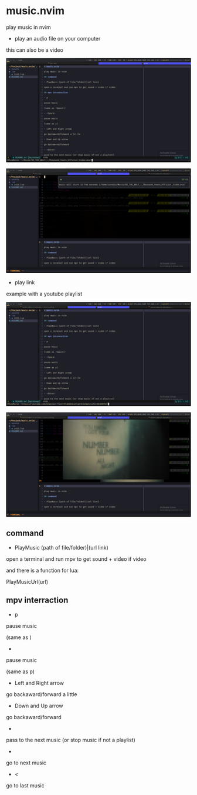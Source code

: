 # music.nvim

play music in nvim

- play an audio file on your computer

this can also be a video

![file_audio](/assets/file_audio.png)

![file_audio_playing](/assets/file_audio_playing.png)

- play link

example with a youtube playlist

![youtube_video](/assets/youtube_playlist.png)

![youtube_video_playing](/assets/youtube_playlist_playing.png)

## command

- PlayMusic (path of file/folder)|(url link)

open a terminal and run mpv to get sound + video if video

and there is a function for lua:

PlayMusicUrl(url)

## mpv interraction

- p

pause music

(same as <Space>)

- <Space>

pause music

(same as p)

- Left and Right arrow

go backaward/forward a little

- Down and Up arrow

go backaward/forward

- <Enter>

pass to the next music (or stop music if not a playlist)

- >

go to next music

- <

go to last music
